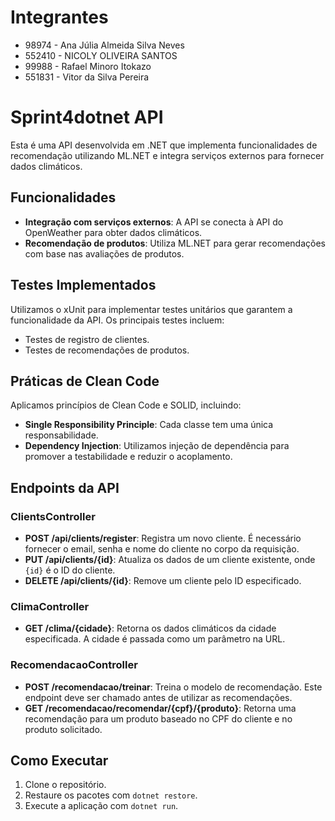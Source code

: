 # Integrantes
- 98974 - Ana Júlia Almeida Silva Neves
- 552410 - NICOLY OLIVEIRA SANTOS
- 99988 - Rafael Minoro Itokazo
- 551831 - Vitor da Silva Pereira




# Sprint4dotnet API

Esta é uma API desenvolvida em .NET que implementa funcionalidades de recomendação utilizando ML.NET e integra serviços externos para fornecer dados climáticos.

## Funcionalidades

- **Integração com serviços externos**: A API se conecta à API do OpenWeather para obter dados climáticos.
- **Recomendação de produtos**: Utiliza ML.NET para gerar recomendações com base nas avaliações de produtos.

## Testes Implementados

Utilizamos o xUnit para implementar testes unitários que garantem a funcionalidade da API. Os principais testes incluem:

- Testes de registro de clientes.
- Testes de recomendações de produtos.

## Práticas de Clean Code

Aplicamos princípios de Clean Code e SOLID, incluindo:

- **Single Responsibility Principle**: Cada classe tem uma única responsabilidade.
- **Dependency Injection**: Utilizamos injeção de dependência para promover a testabilidade e reduzir o acoplamento.

## Endpoints da API

### ClientsController
- **POST /api/clients/register**: Registra um novo cliente. É necessário fornecer o email, senha e nome do cliente no corpo da requisição.
- **PUT /api/clients/{id}**: Atualiza os dados de um cliente existente, onde `{id}` é o ID do cliente.
- **DELETE /api/clients/{id}**: Remove um cliente pelo ID especificado.

### ClimaController
- **GET /clima/{cidade}**: Retorna os dados climáticos da cidade especificada. A cidade é passada como um parâmetro na URL.

### RecomendacaoController
- **POST /recomendacao/treinar**: Treina o modelo de recomendação. Este endpoint deve ser chamado antes de utilizar as recomendações.
- **GET /recomendacao/recomendar/{cpf}/{produto}**: Retorna uma recomendação para um produto baseado no CPF do cliente e no produto solicitado.

## Como Executar

1. Clone o repositório.
2. Restaure os pacotes com `dotnet restore`.
3. Execute a aplicação com `dotnet run`.


